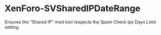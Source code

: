 XenForo-SVSharedIPDateRange
======================

Ensures the "Shared IP" mod tool respects the Spam Check Ips Days Limit setting.
